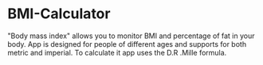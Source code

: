 # BMI-Calculator
"Body mass index" allows you to monitor BMI and percentage of fat in your body. App is designed for people of different ages and supports for both metric and imperial. To calculate it app uses the D.R .Mille formula.
